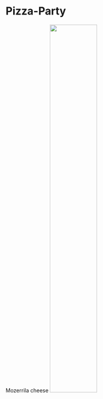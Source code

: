# Pizza-Party
Mozerrila cheese
<img src="https://githib.com/Karan978/Pizza-Party/blob/Delete Images/Images/pizza.jpg" width=50% height=50%>
